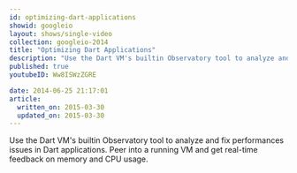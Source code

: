 ```yaml
---
id: optimizing-dart-applications
showid: googleio
layout: shows/single-video
collection: googleio-2014
title: "Optimizing Dart Applications"
description: "Use the Dart VM's builtin Observatory tool to analyze and fix performances issues in Dart applications. Peer into a running VM and get real-time feedback on memory and CPU usage."
published: true
youtubeID: Ww8ISWzZGRE

date: 2014-06-25 21:17:01
article:
  written_on: 2015-03-30
  updated_on: 2015-03-30
---
```


Use the Dart VM's builtin Observatory tool to analyze and fix performances issues in Dart applications. Peer into a running VM and get real-time feedback on memory and CPU usage.
